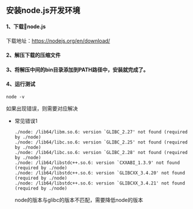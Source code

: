 ## 安装node.js开发环境



#### 1、下载node.js

下载地址：https://nodejs.org/en/download/



#### 2、解压下载的压缩文件



#### 3、将解压中间的bin目录添加到PATH路径中，安装就完成了。



#### 4、运行测试

```shell
node -v
```

如果出现错误，则需要对应解决

- 常见错误1

  ```shell
  ./node: /lib64/libm.so.6: version `GLIBC_2.27' not found (required by ./node)
  ./node: /lib64/libc.so.6: version `GLIBC_2.25' not found (required by ./node)
  ./node: /lib64/libc.so.6: version `GLIBC_2.28' not found (required by ./node)
  ./node: /lib64/libstdc++.so.6: version `CXXABI_1.3.9' not found (required by ./node)
  ./node: /lib64/libstdc++.so.6: version `GLIBCXX_3.4.20' not found (required by ./node)
  ./node: /lib64/libstdc++.so.6: version `GLIBCXX_3.4.21' not found (required by ./node)
  ```

  node的版本与glibc的版本不匹配，需要降低node的版本

